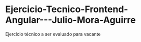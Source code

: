 # Ejercicio-Tecnico-Frontend-Angular---Julio-Mora-Aguirre
Ejercicio técnico a ser evaluado para vacante
